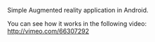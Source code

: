 Simple Augmented reality application in Android. 
 

You can see how it works in the following video:
http://vimeo.com/66307292
